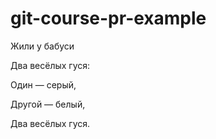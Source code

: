 # git-course-pr-example

Жили у бабуси


Два весёлых гуся:


Один — серый,


Другой — белый,


Два весёлых гуся. 
